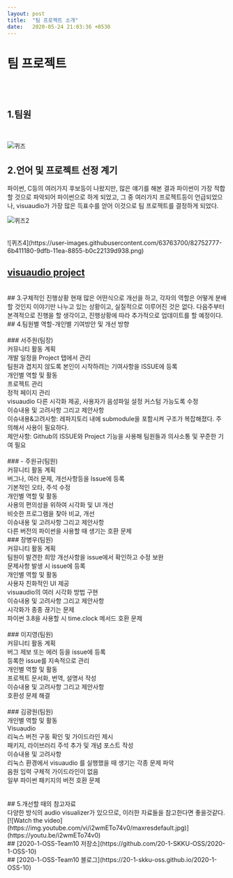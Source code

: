 ```yaml
---
layout: post
title:  "팀 프로젝트 소개"
date:   2020-05-24 21:03:36 +0530
---
```

# 팀 프로젝트
<br><br>
## 1.팀원
<br>

![퀴즈](https://user-images.githubusercontent.com/63763700/82752418-dccb9080-9df8-11ea-8ac6-859eba81032b.png)

## 2.언어 및 프로젝트 선정 계기
파이썬, C등의 여러가지 후보등이 나왔지만, 많은 얘기를 해본 결과 파이썬이 가장 적합할 것으로 파악되어 파이썬으로 하게 되었고, 그 중 여러가지 프로젝트등이 언급되었으나, visuaudio가 가장 많은 득표수를 얻어 이것으로 팀 프로젝트를 결정하게 되었다.


![퀴즈2](https://user-images.githubusercontent.com/63763700/82752660-82cbca80-9dfa-11ea-91d4-cc3d2fa16419.png)

<br>
![퀴즈4](https://user-images.githubusercontent.com/63763700/82752777-6b411180-9dfb-11ea-8855-b0c22139d938.png)
<br>

## [visuaudio project](https://20-1-skku-oss.github.io/2020-1-OSS-10/2020/05/19/about-project.html)
<br>
## 3.구체적인 진행상황
현재 많은 어떤식으로 개선을 하고, 각자의 역할은 어떻게 분배할 것인지 이야기만 나누고 있는 상황이고, 실질적으로 이루어진 것은 없다. 다음주부터 본격적으로 진행을 할 생각이고, 진행상황에 따라 추가적으로 업데이트를 할 예정이다.
<br>
## 4.팀원별 역할-개인별 기여방안 및 개선 방향<br>
<br>
### 서주원(팀장)<br>
커뮤니티 활동 계획<br>
개발 일정을 Project 탭에서 관리<br>
팀원과 겹치지 않도록 본인이 시작하려는 기여사항을 ISSUE에 등록<br>
개인별 역할 및 활동<br>
프로젝트 관리<br>
정적 페이지 관리<br>
visuaudio 다른 시각화 제공, 사용자가 음성파일 설정 커스텀 가능도록 수정<br>
이슈내용 및 고려사항 그리고 제안사항<br>
이슈내용&고려사항: 레파지토리 내에 submodule을 포함시켜 구조가 복잡해졌다. 주의해서 사용이 필요하다.<br>
제안사항: Github의 ISSUE와 Project 기능을 사용해 팀원들과 의사소통 및 꾸준한 기여 필요<br>
<br>
### - 주원규(팀원)<br>
커뮤니티 활동 계획<br>
버그나, 여러 문제, 개선사항등을 Issue에 등록<br>
기본적인 오타, 주석 수정 <br>
개인별 역할 및 활동<br>
사용의 편의성을 위하여 시각화 및 UI 개선<br>
비슷한 프로그램을 찾아 비교, 개선<br>
이슈내용 및 고려사항 그리고 제안사항<br>
다른 버전의 파이썬을 사용할 때 생기는 호환 문제<br>
### 장병우(팀원)<br>
커뮤니티 활동 계획<br>
팀원이 발견한 희망 개선사항을 issue에서 확인하고 수정 보완<br>
문제사항 발생 시 issue에 등록<br>
개인별 역할 및 활동<br>
사용자 친화적인 UI 제공<br>
visuaudio의 여러 시각화 방법 구현<br>
이슈내용 및 고려사항 그리고 제안사항<br>
시각화가 종종 끊기는 문제<br>
파이썬 3.8을 사용할 시 time.clock 메서드 호환 문제<br>
<br>
### 이지영(팀원)<br>
커뮤니티 활동 계획<br>
버그 제보 또는 에러 등을 issue에 등록<br>
등록한 issue를 지속적으로 관리<br>
개인별 역할 및 활동<br>
프로젝트 문서화, 번역, 설명서 작성<br>
이슈내용 및 고려사항 그리고 제안사항<br>
호환성 문제 해결<br>
<br>
### 김광원(팀원)<br>
개인별 역할 및 활동<br>
Visuaudio<br>
리눅스 버전 구동 확인 및 가이드라인 제시<br>
패키지, 라이브러리 주석 추가 및 개념 포스트 작성<br>
이슈내용 및 고려사항<br>
리눅스 환경에서 visuaudio 를 실행했을 때 생기는 각종 문제 파악<br>
음원 입력 구체적 가이드라인이 없음<br>
일부 파이썬 패키지의 버전 호환 문제<br>
<br><br>
## 5.개선할 때의 참고자료
<br>
다양한 방식의 audio visualizer가 있으므로, 이러한 자료들을 참고한다면 좋을것같다.
[![Watch the video](https://img.youtube.com/vi/i2wmETo74v0/maxresdefault.jpg)](https://youtu.be/i2wmETo74v0)

<br>
## [2020-1-OSS-Team10 저장소](https://github.com/20-1-SKKU-OSS/2020-1-OSS-10)
<br>
## [2020-1-OSS-Team10 블로그](https://20-1-skku-oss.github.io/2020-1-OSS-10)
